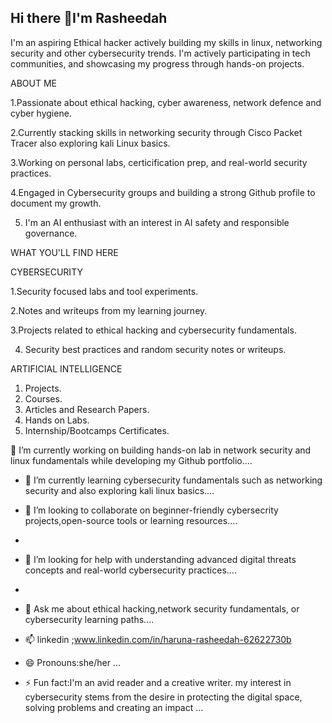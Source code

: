 ## Hi there 👋I'm Rasheedah
I'm an aspiring Ethical hacker actively building my skills in linux, networking security and other cybersecurity trends. I'm actively participating in tech communities, and showcasing my progress through hands-on projects.

ABOUT ME

1.Passionate about ethical hacking, cyber awareness, network defence and cyber hygiene.

2.Currently stacking skills in networking security through Cisco Packet Tracer also exploring kali Linux  basics.

3.Working on personal labs, certicification prep, and real-world security practices.

4.Engaged in Cybersecurity groups and building a strong Github profile to document my growth.

5. I'm an AI enthusiast with an interest in AI safety and responsible governance.

WHAT YOU'LL FIND HERE

CYBERSECURITY 

1.Security focused labs and tool experiments.

2.Notes and writeups from my learning journey.

3.Projects related to ethical hacking and cybersecurity fundamentals.

4. Security best practices and random security notes or writeups.

ARTIFICIAL INTELLIGENCE 
1. Projects.
2. Courses.
3. Articles and Research Papers.
4. Hands on Labs.
5. Internship/Bootcamps Certificates.

 🔭 I’m currently working on building hands-on lab in network security and linux fundamentals while developing my Github portfolio....
 
- 🌱 I’m currently learning cybersecurity fundamentals such as networking security and also exploring kali linux basics....
- 👯 I’m looking to collaborate on beginner-friendly cybersecrity projects,open-source tools or learning resources....
- 
- 🤔 I’m looking for help with understanding advanced digital threats concepts and real-world cybersecurity practices....
- 
- 💬 Ask me about ethical hacking,network security fundamentals, or cybersecurity learning paths....
- 📫 linkedin ;www.linkedin.com/in/haruna-rasheedah-62622730b
 
- 😄 Pronouns:she/her ...
- ⚡ Fun fact:I'm an avid reader and a creative writer. my interest in cybersecurity stems from the desire in protecting the digital space, solving problems and creating an impact ...
  
